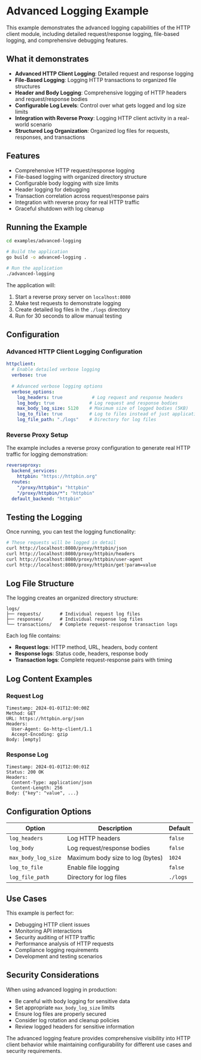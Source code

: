 # Advanced Logging Example

This example demonstrates the advanced logging capabilities of the HTTP client module, including detailed request/response logging, file-based logging, and comprehensive debugging features.

## What it demonstrates

- **Advanced HTTP Client Logging**: Detailed request and response logging
- **File-Based Logging**: Logging HTTP transactions to organized file structures
- **Header and Body Logging**: Comprehensive logging of HTTP headers and request/response bodies
- **Configurable Log Levels**: Control over what gets logged and log size limits
- **Integration with Reverse Proxy**: Logging HTTP client activity in a real-world scenario
- **Structured Log Organization**: Organized log files for requests, responses, and transactions

## Features

- Comprehensive HTTP request/response logging
- File-based logging with organized directory structure
- Configurable body logging with size limits
- Header logging for debugging
- Transaction correlation across request/response pairs
- Integration with reverse proxy for real HTTP traffic
- Graceful shutdown with log cleanup

## Running the Example

```bash
cd examples/advanced-logging

# Build the application
go build -o advanced-logging .

# Run the application
./advanced-logging
```

The application will:
1. Start a reverse proxy server on `localhost:8080`
2. Make test requests to demonstrate logging
3. Create detailed log files in the `./logs` directory
4. Run for 30 seconds to allow manual testing

## Configuration

### Advanced HTTP Client Logging Configuration
```yaml
httpclient:
  # Enable detailed verbose logging
  verbose: true
  
  # Advanced verbose logging options
  verbose_options:
    log_headers: true           # Log request and response headers
    log_body: true             # Log request and response bodies
    max_body_log_size: 5120    # Maximum size of logged bodies (5KB)
    log_to_file: true          # Log to files instead of just application logger
    log_file_path: "./logs"    # Directory for log files
```

### Reverse Proxy Setup
The example includes a reverse proxy configuration to generate real HTTP traffic for logging demonstration:

```yaml
reverseproxy:
  backend_services:
    httpbin: "https://httpbin.org"
  routes:
    "/proxy/httpbin": "httpbin"
    "/proxy/httpbin/*": "httpbin"
  default_backend: "httpbin"
```

## Testing the Logging

Once running, you can test the logging functionality:

```bash
# These requests will be logged in detail
curl http://localhost:8080/proxy/httpbin/json
curl http://localhost:8080/proxy/httpbin/headers
curl http://localhost:8080/proxy/httpbin/user-agent
curl http://localhost:8080/proxy/httpbin/get?param=value
```

## Log File Structure

The logging creates an organized directory structure:

```
logs/
├── requests/       # Individual request log files
├── responses/      # Individual response log files
└── transactions/   # Complete request-response transaction logs
```

Each log file contains:
- **Request logs**: HTTP method, URL, headers, body content
- **Response logs**: Status code, headers, response body
- **Transaction logs**: Complete request-response pairs with timing

## Log Content Examples

### Request Log
```
Timestamp: 2024-01-01T12:00:00Z
Method: GET
URL: https://httpbin.org/json
Headers:
  User-Agent: Go-http-client/1.1
  Accept-Encoding: gzip
Body: [empty]
```

### Response Log
```
Timestamp: 2024-01-01T12:00:01Z
Status: 200 OK
Headers:
  Content-Type: application/json
  Content-Length: 256
Body: {"key": "value", ...}
```

## Configuration Options

| Option | Description | Default |
|--------|-------------|---------|
| `log_headers` | Log HTTP headers | `false` |
| `log_body` | Log request/response bodies | `false` |
| `max_body_log_size` | Maximum body size to log (bytes) | `1024` |
| `log_to_file` | Enable file logging | `false` |
| `log_file_path` | Directory for log files | `./logs` |

## Use Cases

This example is perfect for:
- Debugging HTTP client issues
- Monitoring API interactions
- Security auditing of HTTP traffic
- Performance analysis of HTTP requests
- Compliance logging requirements
- Development and testing scenarios

## Security Considerations

When using advanced logging in production:
- Be careful with body logging for sensitive data
- Set appropriate `max_body_log_size` limits
- Ensure log files are properly secured
- Consider log rotation and cleanup policies
- Review logged headers for sensitive information

The advanced logging feature provides comprehensive visibility into HTTP client behavior while maintaining configurability for different use cases and security requirements.
